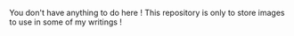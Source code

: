 You don't have anything to do here !
This repository is only to store images to use in some of my writings !
